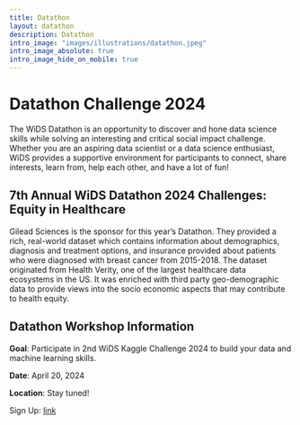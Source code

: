 ```yaml
---
title: Datathon
layout: datathon
description: Datathon
intro_image: "images/illustrations/datathon.jpeg"
intro_image_absolute: true
intro_image_hide_on_mobile: true
---
```


# Datathon Challenge 2024

The WiDS Datathon is an opportunity to discover and hone data science skills while solving an interesting and critical social impact challenge. Whether you are an aspiring data scientist or a data science enthusiast, WiDS provides a supportive environment for participants to connect, share interests, learn from, help each other, and have a lot of fun!


## 7th Annual WiDS Datathon 2024 Challenges: Equity in Healthcare 

Gilead Sciences is the sponsor for this year’s Datathon. They provided a rich, real-world dataset which contains information about demographics, diagnosis and treatment options, and insurance provided about patients who were diagnosed with breast cancer from 2015-2018. The dataset originated from Health Verity, one of the largest healthcare data ecosystems in the US. It was enriched with third party geo-demographic data to provide views into the socio economic aspects that may contribute to health equity. 

## Datathon Workshop Information

**Goal**: Participate in 2nd WiDS Kaggle Challenge 2024 to build your data and machine learning skills.

**Date**: April 20, 2024

**Location**: Stay tuned!

Sign Up: [link](https://wids-nyc-columbia-university-datathon.eventbrite.com)
